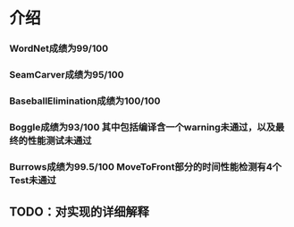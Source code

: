 # 介绍
### WordNet成绩为99/100
### SeamCarver成绩为95/100
### BaseballElimination成绩为100/100
### Boggle成绩为93/100 其中包括编译含一个warning未通过，以及最终的性能测试未通过
### Burrows成绩为99.5/100 MoveToFront部分的时间性能检测有4个Test未通过
## TODO：对实现的详细解释
